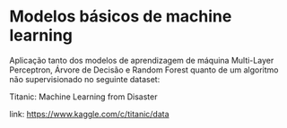 # Modelos básicos de machine learning
Aplicação tanto dos modelos de aprendizagem de máquina Multi-Layer Perceptron, Árvore de Decisão e Random Forest quanto de um algoritmo não supervisionado no seguinte dataset:

Titanic: Machine Learning from Disaster

link: https://www.kaggle.com/c/titanic/data 
